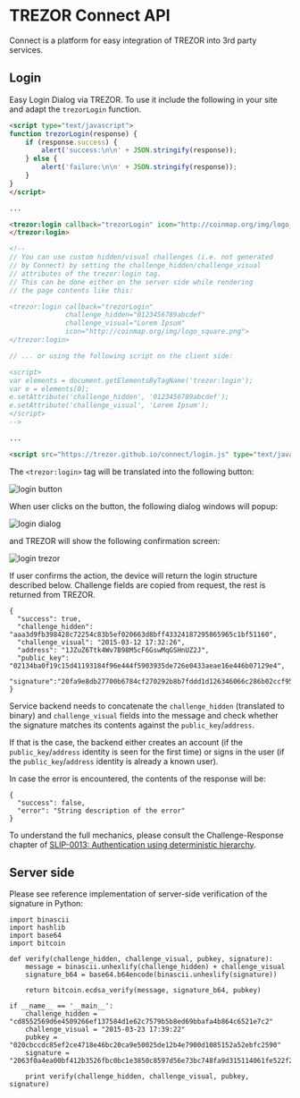 TREZOR Connect API
==================

Connect is a platform for easy integration of TREZOR into 3rd party services.

Login
-----

Easy Login Dialog via TREZOR.
To use it include the following in your site and adapt the `trezorLogin` function.

```html
<script type="text/javascript">
function trezorLogin(response) {
	if (response.success) {
		alert('success:\n\n' + JSON.stringify(response));
	} else {
		alert('failure:\n\n' + JSON.stringify(response));
	}
}
</script>

...

<trezor:login callback="trezorLogin" icon="http://coinmap.org/img/logo_square.png">
</trezor:login>

<!--
// You can use custom hidden/visual challenges (i.e. not generated
// by Connect) by setting the challenge_hidden/challenge_visual
// attributes of the trezor:login tag.
// This can be done either on the server side while rendering
// the page contents like this:

<trezor:login callback="trezorLogin"
              challenge_hidden="0123456789abcdef"
              challenge_visual="Lorem Ipsum"
              icon="http://coinmap.org/img/logo_square.png">
</trezor:login>

// ... or using the following script on the client side:

<script>
var elements = document.getElementsByTagName('trezor:login');
var e = elements[0];
e.setAttribute('challenge_hidden', '0123456789abcdef');
e.setAttribute('challenge_visual', 'Lorem Ipsum');
</script>
-->

...

<script src="https://trezor.github.io/connect/login.js" type="text/javascript"></script>
```

The `<trezor:login>` tag will be translated into the following button:

![login button](https://raw.githubusercontent.com/trezor/connect/gh-pages/docs/login_button.png)

When user clicks on the button, the following dialog windows will popup:

![login dialog](https://raw.githubusercontent.com/trezor/connect/gh-pages/docs/login_dialog.png)

and TREZOR will show the following confirmation screen:

![login trezor](https://raw.githubusercontent.com/trezor/connect/gh-pages/docs/login_trezor.jpg)

If user confirms the action, the device will return the login structure described below.
Challenge fields are copied from request, the rest is returned from TREZOR.

```
{
  "success": true,
  "challenge_hidden": "aaa3d9fb398428c72254c83b5ef020663d8bff43324187295865965c1bf51160",
  "challenge_visual": "2015-03-12 17:32:26",
  "address": "1JZuZ6Ttk4Wv7B98M5cF6GswMqGSHnUZ2J",
  "public_key": "02134ba0f19c15d41193184f96e444f5903935de726e0433aeae16e446b07129e4",
  "signature":"20fa9e8db27700b6784cf270292b8b7fddd1d126346066c286b02ccf951d9fa3141a6b0528bfc87605c940c491c1f58ccfd7350775df2fd973dcf096415db3f0d7"
}

```

Service backend needs to concatenate the `challenge_hidden` (translated to binary) and `challenge_visual` fields into the message and check whether the signature matches its contents against the `public_key`/`address`.

If that is the case, the backend either creates an account (if the `public_key`/`address` identity is seen for the first time) or signs in the user (if the `public_key`/`address` identity is already a known user).

In case the error is encountered, the contents of the response will be:

```
{
  "success": false,
  "error": "String description of the error"
}
```

To understand the full mechanics, please consult the Challenge-Response chapter of
[SLIP-0013: Authentication using deterministic hierarchy](http://doc.satoshilabs.com/slips/slip-0013.html).

Server side
-----------
Please see reference implementation of server-side verification of the signature in Python:

```
import binascii
import hashlib
import base64
import bitcoin

def verify(challenge_hidden, challenge_visual, pubkey, signature):
    message = binascii.unhexlify(challenge_hidden) + challenge_visual
    signature_b64 = base64.b64encode(binascii.unhexlify(signature))

    return bitcoin.ecdsa_verify(message, signature_b64, pubkey)

if __name__ == '__main__':
    challenge_hidden = "cd8552569d6e4509266ef137584d1e62c7579b5b8ed69bbafa4b864c6521e7c2"
    challenge_visual = "2015-03-23 17:39:22"
    pubkey = "020cbccdc85ef2ce4718e46bc20ca9e50025de12b4e7900d1085152a52ebfc2590"
    signature = "2063f0a4ea00bf412b3526fbc0bc1e3850c8597d56e73bc748fa9d315114061fe522f250687188312df56ac5ed84bfc627ee9136c258ffaedaa6613542b340d81c"

    print verify(challenge_hidden, challenge_visual, pubkey, signature)
```
